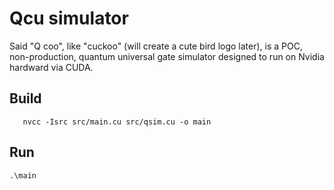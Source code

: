 # Qcu simulator

Said "Q coo", like "cuckoo" (will create a cute bird logo later), is a POC, non-production, quantum universal gate simulator designed to run on Nvidia hardward via CUDA.

## Build

       nvcc -Isrc src/main.cu src/qsim.cu -o main

## Run

    .\main